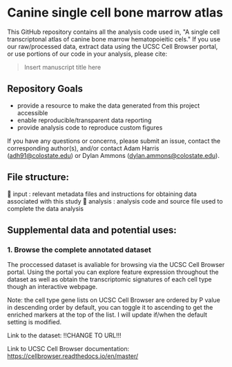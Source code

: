 # Canine single cell bone marrow atlas
This GitHub repository contains all the analysis code used in, "A single cell transcriptonal atlas of canine bone marrow hematopoieitic cels."
If you use our raw/processed data, extract data using the UCSC Cell Browser portal, or use portions of our code in your analysis, please cite:
> Insert manuscript title here

## Repository Goals
+ provide a resource to make the data generated from this project accessible
+ enable reproducible/transparent data reporting
+ provide analysis code to reproduce custom figures

If you have any questions or concerns, please submit an issue, contact the corresponding author(s), and/or contact Adam Harris (adh91@colostate.edu) or Dylan Ammons (dylan.ammons@colostate.edu).

## File structure:
📁 input : relevant metadata files and instructions for obtaining data associated with this study
📁 analysis : analysis code and source file used to complete the data analysis


## Supplemental data and potential uses:


### 1. Browse the complete annotated dataset
The proccessed dataset is avaliable for browsing via the UCSC Cell Browser portal. Using the portal you can explore feature expression throughout the dataset as well as obtain the transcriptomic signatures of each cell type though an interactive webpage.

Note: the cell type gene lists on UCSC Cell Browser are ordered by P value in descending order by default, you can toggle it to ascending to get the enriched markers at the top of the list. I will update if/when the default setting is modified.

Link to the dataset: !!CHANGE TO URL!!!

Link to UCSC Cell Browser documentation: https://cellbrowser.readthedocs.io/en/master/
